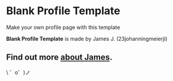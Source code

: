 Blank Profile Template
=================

Make your own profile page with this template

**Blank Profile Template** is made by James J. (23johanningmeierjl) 

Find out more [about James](https://sites.google.com/allamakee.k12.ia.us/jamess-corner).
-------------------

\ ゜o゜)ノ
